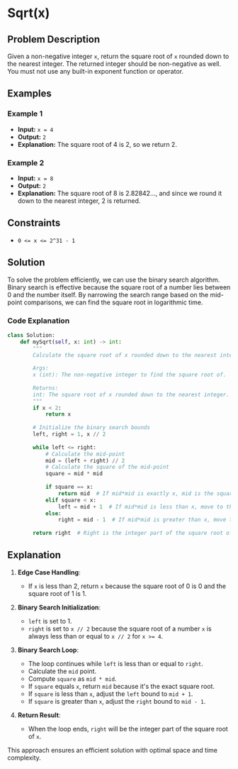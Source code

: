 
# Sqrt(x)

## Problem Description

Given a non-negative integer `x`, return the square root of `x` rounded down to the nearest integer. The returned integer should be non-negative as well. You must not use any built-in exponent function or operator.

## Examples

### Example 1

- **Input:** `x = 4`
- **Output:** `2`
- **Explanation:** The square root of 4 is 2, so we return 2.

### Example 2

- **Input:** `x = 8`
- **Output:** `2`
- **Explanation:** The square root of 8 is 2.82842..., and since we round it down to the nearest integer, 2 is returned.

## Constraints

- `0 <= x <= 2^31 - 1`

## Solution

To solve the problem efficiently, we can use the binary search algorithm. Binary search is effective because the square root of a number lies between 0 and the number itself. By narrowing the search range based on the mid-point comparisons, we can find the square root in logarithmic time.

### Code Explanation

```python
class Solution:
    def mySqrt(self, x: int) -> int:
        """
        Calculate the square root of x rounded down to the nearest integer.
        
        Args:
        x (int): The non-negative integer to find the square root of.
        
        Returns:
        int: The square root of x rounded down to the nearest integer.
        """
        if x < 2:
            return x
        
        # Initialize the binary search bounds
        left, right = 1, x // 2
        
        while left <= right:
            # Calculate the mid-point
            mid = (left + right) // 2
            # Calculate the square of the mid-point
            square = mid * mid
            
            if square == x:
                return mid  # If mid*mid is exactly x, mid is the square root
            elif square < x:
                left = mid + 1  # If mid*mid is less than x, move to the right half
            else:
                right = mid - 1  # If mid*mid is greater than x, move to the left half
        
        return right  # Right is the integer part of the square root of x
```

## Explanation

1. **Edge Case Handling**:
   - If `x` is less than 2, return `x` because the square root of 0 is 0 and the square root of 1 is 1.

2. **Binary Search Initialization**:
   - `left` is set to 1.
   - `right` is set to `x // 2` because the square root of a number `x` is always less than or equal to `x // 2` for `x >= 4`.

3. **Binary Search Loop**:
   - The loop continues while `left` is less than or equal to `right`.
   - Calculate the `mid` point.
   - Compute `square` as `mid * mid`.
   - If `square` equals `x`, return `mid` because it's the exact square root.
   - If `square` is less than `x`, adjust the `left` bound to `mid + 1`.
   - If `square` is greater than `x`, adjust the `right` bound to `mid - 1`.

4. **Return Result**:
   - When the loop ends, `right` will be the integer part of the square root of `x`.

This approach ensures an efficient solution with optimal space and time complexity.
